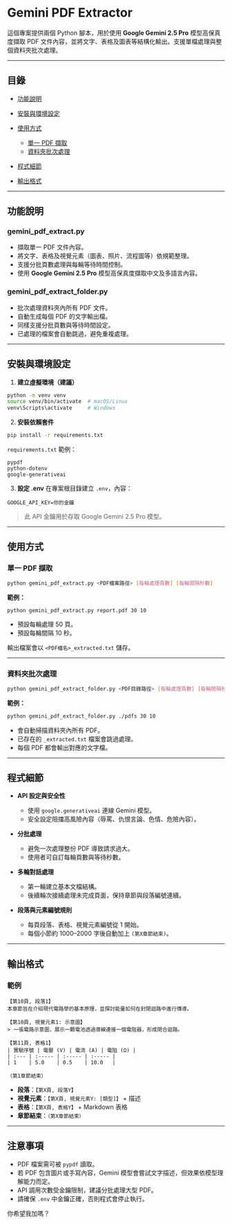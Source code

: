 # Gemini PDF Extractor

這個專案提供兩個 Python 腳本，用於使用 **Google Gemini 2.5 Pro** 模型高保真度擷取 PDF 文件內容，並將文字、表格及圖表等結構化輸出。支援單檔處理與整個資料夾批次處理。

---

## 目錄

* [功能說明](#功能說明)
* [安裝與環境設定](#安裝與環境設定)
* [使用方式](#使用方式)

  * [單一 PDF 擷取](#單一-pdf-擷取)
  * [資料夾批次處理](#資料夾批次處理)
* [程式細節](#程式細節)
* [輸出格式](#輸出格式)

---

## 功能說明

### gemini_pdf_extract.py

* 擷取單一 PDF 文件內容。
* 將文字、表格及視覺元素（圖表、照片、流程圖等）依規範整理。
* 支援分批頁數處理與每輪等待時間控制。
* 使用 **Google Gemini 2.5 Pro** 模型高保真度擷取中文及多語言內容。

### gemini_pdf_extract_folder.py

* 批次處理資料夾內所有 PDF 文件。
* 自動生成每個 PDF 的文字輸出檔。
* 同樣支援分批頁數與等待時間設定。
* 已處理的檔案會自動跳過，避免重複處理。

---

## 安裝與環境設定

1. **建立虛擬環境（建議）**

```bash
python -m venv venv
source venv/bin/activate  # macOS/Linux
venv\Scripts\activate     # Windows
```

2. **安裝依賴套件**

```bash
pip install -r requirements.txt
```

`requirements.txt` 範例：

```
pypdf
python-dotenv
google-generativeai
```

3. **設定 .env**
   在專案根目錄建立 `.env`，內容：

```
GOOGLE_API_KEY=你的金鑰
```

> 此 API 金鑰用於存取 Google Gemini 2.5 Pro 模型。

---

## 使用方式

### 單一 PDF 擷取

```bash
python gemini_pdf_extract.py <PDF檔案路徑> [每輪處理頁數] [每輪間隔秒數]
```

**範例：**

```bash
python gemini_pdf_extract.py report.pdf 30 10
```

* 預設每輪處理 50 頁。
* 預設每輪間隔 10 秒。

輸出檔案會以 `<PDF檔名>_extracted.txt` 儲存。

---

### 資料夾批次處理

```bash
python gemini_pdf_extract_folder.py <PDF目錄路徑> [每輪處理頁數] [每輪間隔秒數]
```

**範例：**

```bash
python gemini_pdf_extract_folder.py ./pdfs 30 10
```

* 會自動掃描資料夾內所有 PDF。
* 已存在的 `_extracted.txt` 檔案會跳過處理。
* 每個 PDF 都會輸出對應的文字檔。

---

## 程式細節

* **API 設定與安全性**

  * 使用 `google.generativeai` 連線 Gemini 模型。
  * 安全設定阻擋高風險內容（辱罵、仇恨言論、色情、危險內容）。

* **分批處理**

  * 避免一次處理整份 PDF 導致請求過大。
  * 使用者可自訂每輪頁數與等待秒數。

* **多輪對話處理**

  * 第一輪建立基本文檔結構。
  * 後續輪次接續處理未完成頁面，保持章節與段落編號連續。

* **段落與元素編號規則**

  * 每頁段落、表格、視覺元素編號從 1 開始。
  * 每個小節約 1000–2000 字後自動加上 `(第X章節結束)`。

---

## 輸出格式

### 範例

```
【第10頁, 段落1】
本章節旨在介紹現代電路學的基本原理，並探討能量如何在封閉迴路中進行傳導。

【第10頁, 視覺元素1: 示意圖】
> 一張電路示意圖，展示一顆電池透過導線連接一個電阻器，形成閉合迴路。

【第11頁, 表格1】
| 實驗序號 | 電壓 (V) | 電流 (A) | 電阻 (Ω) |
| :--- | :----- | :----- | :----- |
| 1    | 5.0    | 0.5    | 10.0   |

（第1章節結束）
```

* **段落**：`【第X頁, 段落Y】`
* **視覺元素**：`【第X頁, 視覺元素Y: [類型]】` + 描述
* **表格**：`【第X頁, 表格Y】` + Markdown 表格
* **章節結束**：`（第X章節結束）`

---

## 注意事項

* PDF 檔案需可被 `pypdf` 讀取。
* 若 PDF 包含圖片或手寫內容，Gemini 模型會嘗試文字描述，但效果依模型理解能力而定。
* API 調用次數受金鑰限制，建議分批處理大型 PDF。
* 請確保 `.env` 中金鑰正確，否則程式會停止執行。



你希望我加嗎？

